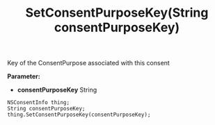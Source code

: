 ﻿---
uid: crmscript_ref_NSConsentInfo_SetConsentPurposeKey
title: SetConsentPurposeKey(String consentPurposeKey)
intellisense: NSConsentInfo.SetConsentPurposeKey
keywords: NSConsentInfo, GetConsentPurposeKey
so.topic: reference
---

Key of the ConsentPurpose associated with this consent

**Parameter:** 
 - **consentPurposeKey** String

```crmscript
NSConsentInfo thing;
String consentPurposeKey;
thing.SetConsentPurposeKey(consentPurposeKey);
```

